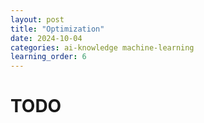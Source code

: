 ```yaml
---
layout: post
title: "Optimization"
date: 2024-10-04
categories: ai-knowledge machine-learning
learning_order: 6
---
```


# TODO